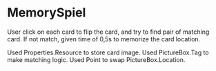 # MemorySpiel

User click on each card to flip the card, and try to find pair of matching card. If not match, given time of 0,5s to memorize the card location. 

Used Properties.Resource to store card image.
Used PictureBox.Tag to make matching logic.
Used Point to swap PictureBox.Location.
